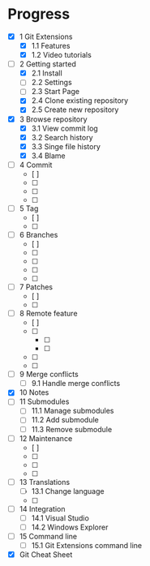 Progress
========

- [x] 1 Git Extensions
  - [x] 1.1 Features
  - [x] 1.2 Video tutorials
- [ ] 2 Getting started
  - [x] 2.1 Install
  - [ ] 2.2 Settings
  - [ ] 2.3 Start Page
  - [x] 2.4 Clone existing repository
  - [x] 2.5 Create new repository
- [x] 3 Browse repository
  - [x] 3.1 View commit log
  - [x] 3.2 Search history
  - [x] 3.3 Singe file history
  - [x] 3.4 Blame
- [ ] 4 Commit
  - [ ] 
  - [ ] 
  - [ ] 
  - [ ] 
- [ ] 5 Tag
  - [ ] 
  - [ ] 
- [ ] 6 Branches
  - [ ] 
  - [ ] 
  - [ ] 
  - [ ] 
  - [ ] 
- [ ] 7 Patches
  - [ ] 
  - [ ] 
- [ ] 8 Remote feature
  - [ ] 
  - [ ] 
    - [ ] 
    - [ ] 
  - [ ] 
  - [ ] 
- [ ] 9 Merge conflicts
  - [ ] 9.1 Handle merge conflicts
- [x] 10 Notes
- [ ] 11 Submodules
  - [ ] 11.1 Manage submodules
  - [ ] 11.2 Add submodule
  - [ ] 11.3 Remove submodule
- [ ] 12 Maintenance
  - [ ] 
  - [ ] 
  - [ ] 
  - [ ] 
- [ ] 13 Translations
  - [ ] 13.1 Change language
  - [ ] 
- [ ] 14 Integration
  - [ ] 14.1 Visual Studio
  - [ ] 14.2 Windows Explorer
- [ ] 15 Command line
  - [ ] 15.1 Git Extensions command line
- [x] Git Cheat Sheet
